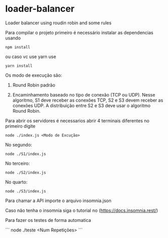 # loader-balancer
Loader balancer using roudin robin and some rules

Para compilar o projeto primeiro é necessário instalar as dependencias usando 

```
npm install 

```

ou caso vc use yarn use


```
yarn install 

```
Os modo de execução são:

1) Round Robin padrão


2) Encaminhamento baseado no tipo de conexão (TCP ou UDP). Nesse algoritmo, S1 deve receber as conexões TCP, S2 e S3 devem receber as conexões UDP. 
A distribuição entre S2 e S3 deve usar o algoritmo Round Robin.


Para abrir os servidores é necessarios abrir 4 terminais diferentes 
no primeiro digite 

```
node ./index.js <Modo de Excução>

```

No segundo:

```
node ./S1/index.js
``` 

No terceiro:


```
node ./S2/index.js
``` 

No quarto:


```
node ./S3/index.js
``` 

Para chamar a API importe o arquivo insomnia.json

Caso nâo tenha o insomnia siga o tutorial no (https://docs.insomnia.rest/)

Para fazer os testes de forma automatica

´´´
node ./teste <Num Repetições> <Modo do Round Robin>
´´´
